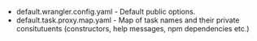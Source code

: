- default.wrangler.config.yaml - Default public options.
- default.task.proxy.map.yaml - Map of task names and their private consitutuents (constructors, help messages,
        npm dependencies etc.)